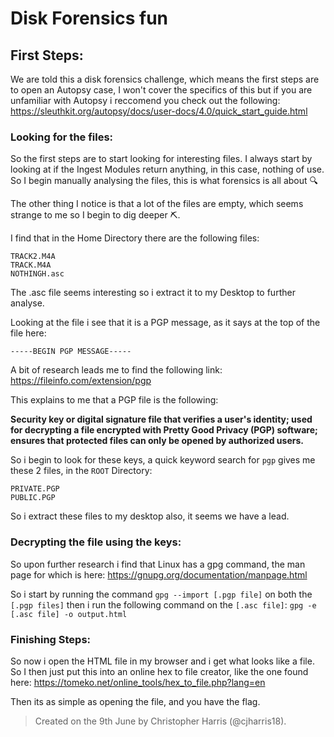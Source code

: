 # Disk Forensics fun

## First Steps:
We are told this a disk forensics challenge, which means the first steps are to open an Autopsy case, I won't cover the specifics of this but if you are unfamiliar with Autopsy i reccomend you check out the following:
https://sleuthkit.org/autopsy/docs/user-docs/4.0/quick_start_guide.html

### Looking for the files:
So the first steps are to start looking for interesting files. I always start by looking at if the Ingest Modules return anything, in this case, nothing of use. So I begin manually analysing the files, this is what forensics is all about :mag:

The other thing I notice is that a lot of the files are empty, which seems strange to me so I begin to dig deeper :pick:.

I find that in the Home Directory there are the following files:

```
TRACK2.M4A
TRACK.M4A
NOTHINGH.asc
```

The .asc file seems interesting so i extract it to my Desktop to further analyse.

Looking at the file i see that it is a PGP message, as it says at the top of the file here:

```
-----BEGIN PGP MESSAGE-----
```

A bit of research leads me to find the following link:
https://fileinfo.com/extension/pgp

This explains to me that a PGP file is the following:

**Security key or digital signature file that verifies a user's identity; used for decrypting a file encrypted with Pretty Good Privacy (PGP) software; ensures that protected files can only be opened by authorized users.**

So i begin to look for these keys, a quick keyword search for `pgp` gives me these 2 files, in the `ROOT` Directory:
```
PRIVATE.PGP
PUBLIC.PGP
```

So i extract these files  to my desktop also, it seems we have a lead.

### Decrypting the file using the keys:
So upon further research i find that Linux has a gpg command, the man page for which is here:
https://gnupg.org/documentation/manpage.html

So i start by running the command `gpg --import [.pgp file]` on both the `[.pgp files]` then i run the following command on the `[.asc file]`: `gpg -e [.asc file] -o output.html`

### Finishing Steps:
So now i open the HTML file in my browser and i get what looks like a file. So I then just put this into an online hex to file creator, like the one found here:
https://tomeko.net/online_tools/hex_to_file.php?lang=en

Then its as simple as opening the file, and you have the flag.

> Created on the 9th June by Christopher Harris (@cjharris18).
